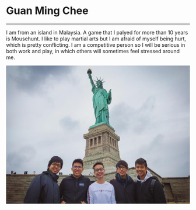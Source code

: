 # Guan Ming Chee
---
I am from an island in Malaysia. A game that I palyed for more than 10 years is Mousehunt. I like to play martial arts but I am afraid of myself being hurt, which is pretty conflicting. I am a competitive person so I will be serious in both work and play, in which others will sometimes feel stressed around me.

![about me](about_me_image.jpg)